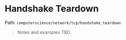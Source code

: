 # Handshake Teardown

Path: `computerscience/network/tcp/handshake_teardown`

> Notes and examples TBD.
